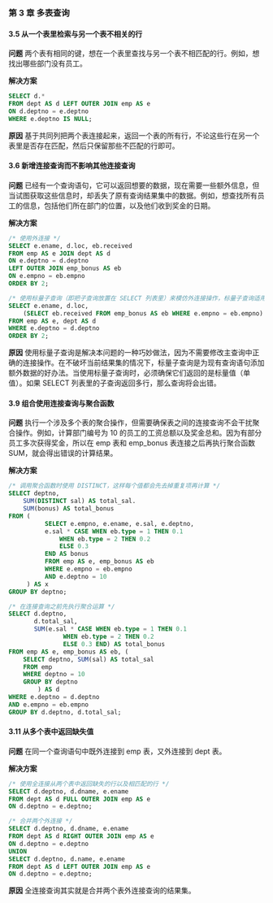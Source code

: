 ### 第 3 章 多表查询
#### 3.5 从一个表里检索与另一个表不相关的行
**问题**
两个表有相同的键，想在一个表里查找与另一个表不相匹配的行。例如，想找出哪些部门没有员工。

**解决方案**
```SQL
SELECT d.*
FROM dept AS d LEFT OUTER JOIN emp AS e
ON d.deptno = e.deptno
WHERE e.deptno IS NULL;
```

**原因**
基于共同列把两个表连接起来，返回一个表的所有行，不论这些行在另一个表里是否存在匹配，然后只保留那些不匹配的行即可。

#### 3.6 新增连接查询而不影响其他连接查询
**问题**
已经有一个查询语句，它可以返回想要的数据，现在需要一些额外信息，但当试图获取这些信息时，却丢失了原有查询结果集中的数据。例如，想查找所有员工的信息，包括他们所在部门的位置，以及他们收到奖金的日期。

**解决方案**
```SQL
/* 使用外连接 */
SELECT e.ename, d.loc, eb.received
FROM emp AS e JOIN dept AS d
ON e.deptno = d.deptno
LEFT OUTER JOIN emp_bonus AS eb 
ON e.empno = eb.empno
ORDER BY 2;

/* 使用标量子查询（即把子查询放置在 SELECT 列表里）来模仿外连接操作，标量子查询适用于所有数据库 */
SELECT e.ename, d.loc,
    (SELECT eb.received FROM emp_bonus AS eb WHERE e.empno = eb.empno) AS received
FROM emp AS e, dept AS d
WHERE e.deptno = d.deptno
ORDER BY 2;
```

**原因**
使用标量子查询是解决本问题的一种巧妙做法，因为不需要修改主查询中正确的连接操作。在不破坏当前结果集的情况下，标量子查询是为现有查询语句添加额外数据的好办法。当使用标量子查询时，必须确保它们返回的是标量值（单值）。如果 SELECT 列表里的子查询返回多行，那么查询将会出错。

#### 3.9 组合使用连接查询与聚合函数
**问题**
执行一个涉及多个表的聚合操作，但需要确保表之间的连接查询不会干扰聚合操作。例如，计算部门编号为 10 的员工的工资总额以及奖金总和。因为有部分员工多次获得奖金，所以在 emp 表和 emp_bonus 表连接之后再执行聚合函数 SUM，就会得出错误的计算结果。

**解决方案**
```SQL
/* 调用聚合函数时使用 DISTINCT，这样每个值都会先去掉重复项再计算 */
SELECT deptno,
    SUM(DISTINCT sal) AS total_sal.
    SUM(bonus) AS total_bonus
FROM (
          SELECT e.empno, e.ename, e.sal, e.deptno, 
          e.sal * CASE WHEN eb.type = 1 THEN 0.1
              WHEN eb.type = 2 THEN 0.2
              ELSE 0.3
          END AS bonus
          FROM emp AS e, emp_bonus AS eb
          WHERE e.empno = eb.empno
          AND e.deptno = 10
     ) AS x
GROUP BY deptno;

/* 在连接查询之前先执行聚合运算 */
SELECT d.deptno,
       d.total_sal,
       SUM(e.sal * CASE WHEN eb.type = 1 THEN 0.1
               WHEN eb.type = 2 THEN 0.2
               ELSE 0.3 END) AS total_bonus
FROM emp AS e, emp_bonus AS eb, (
    SELECT deptno, SUM(sal) AS total_sal 
    FROM emp
    WHERE deptno = 10
    GROUP BY deptno
        ) AS d
WHERE e.deptno = d.deptno
AND e.empno = eb.empno
GROUP BY d.deptno, d.total_sal;
```

#### 3.11 从多个表中返回缺失值
**问题**
在同一个查询语句中既外连接到 emp 表，又外连接到 dept 表。

**解决方案**
```SQL
/* 使用全连接从两个表中返回缺失的行以及相匹配的行 */
SELECT d.deptno, d.dname, e.ename
FROM dept AS d FULL OUTER JOIN emp AS e
ON d.deptno = e.deptno;

/* 合并两个外连接 */
SELECT d.deptno, d.dname, e.ename
FROM dept AS d RIGHT OUTER JOIN emp AS e
ON d.deptno = e.deptno
UNION 
SELECT d.deptno, d.name, e.ename
FROM dept AS d LEFT OUTER JOIN emp AS e
ON d.deptno = e.deptno;
```

**原因**
全连接查询其实就是合并两个表外连接查询的结果集。
